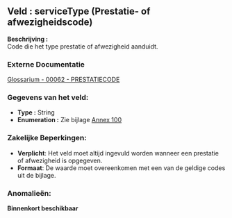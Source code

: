 ## Veld : serviceType (Prestatie- of afwezigheidscode)

**Beschrijving :**  
Code die het type prestatie of afwezigheid aanduidt.

### Externe Documentatie

[Glossarium - 00062 - PRESTATIECODE](https://www.socialsecurity.be/portail/glossaires/dmfa.nsf/56d13fe0587c9d6dc1256b210060ae6a/9b8d5096479a172dc1258bea00337fd6?OpenDocument)

### Gegevens van het veld:

* **Type :** String
* **Enumeration :** Zie bijlage [Annex 100](../../technical_specs/Annex/codes%20prestation.xlsx) 

### Zakelijke Beperkingen:
* **Verplicht**: Het veld moet altijd ingevuld worden wanneer een prestatie of afwezigheid is opgegeven.
* **Formaat**: De waarde moet overeenkomen met een van de geldige codes uit de bijlage.


### Anomalieën:

**Binnenkort beschikbaar**



